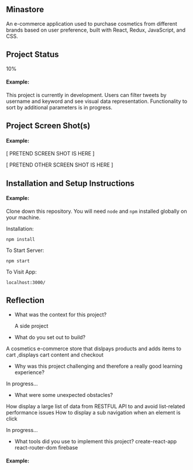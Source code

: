 ## Minastore

An e-commerce application used to purchase cosmetics from different brands based on user preference, built with React, Redux, JavaScript, and CSS.

## Project Status

10%

#### Example:

This project is currently in development. Users can filter tweets by username and keyword and see visual data representation. Functionality to sort by additional parameters is in progress.

## Project Screen Shot(s)

#### Example:

[ PRETEND SCREEN SHOT IS HERE ]

[ PRETEND OTHER SCREEN SHOT IS HERE ]

## Installation and Setup Instructions

#### Example:

Clone down this repository. You will need `node` and `npm` installed globally on your machine.

Installation:

`npm install`

To Start Server:

`npm start`

To Visit App:

`localhost:3000/`

## Reflection

- What was the context for this project?

  A side project

- What do you set out to build?

A cosmetics e-commerce store that dislpays products and adds items to cart ,displays cart content and checkout

- Why was this project challenging and therefore a really good learning experience?

In progress...

- What were some unexpected obstacles?

How display a large list of data from RESTFUL API to and avoid list-related performance issues
How to display a sub navigation when an element is click

In progress...

- What tools did you use to implement this project?
  create-react-app
  react-router-dom
  firebase

#### Example:
